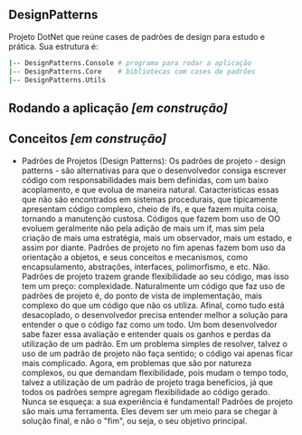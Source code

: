 ## DesignPatterns
Projeto DotNet que reúne cases de padrões de design para estudo e prática.
Sua estrutura é:
```bash
|-- DesignPatterns.Console # programa para rodar a aplicação
|-- DesignPatterns.Core    # bibliotecas com cases de padrões 
|-- DesignPatterns.Utils
```

## Rodando a aplicação *[em construção]*

## Conceitos *[em construção]*
- Padrões de Projetos (Design Patterns): Os padrões de projeto - design patterns - são alternativas para que o desenvolvedor consiga escrever código com responsabilidades mais bem definidas, com um baixo acoplamento, e que evolua de maneira natural. Características essas que não são encontrados em sistemas procedurais, que tipicamente apresentam código complexo, cheio de ifs, e que fazem muita coisa, tornando a manutenção custosa. Códigos que fazem bom uso de OO evoluem geralmente não pela adição de mais um if, mas sim pela criação de mais uma estratégia, mais um observador, mais um estado, e assim por diante. Padrões de projeto no fim apenas fazem bom uso da orientação a objetos, e seus conceitos e mecanismos, como encapsulamento, abstrações, interfaces, polimorfismo, e etc. Não. Padrões de projeto trazem grande flexibilidade ao seu código, mas isso tem um preço: complexidade. Naturalmente um código que faz uso de padrões de projeto é, do ponto de vista de implementação, mais complexo do que um código que não os utiliza. Afinal, como tudo está desacoplado, o desenvolvedor precisa entender melhor a solução para entender o que o código faz como um todo. Um bom desenvolvedor sabe fazer essa avaliação e entender quais os ganhos e perdas da utilização de um padrão. Em um problema simples de resolver, talvez o uso de um padrão de projeto não faça sentido; o código vai apenas ficar mais complicado. Agora, em problemas que são por natureza complexos, ou que demandam flexibilidade, pois mudam o tempo todo, talvez a utilização de um padrão de projeto traga benefícios, já que todos os padrões sempre agregam flexibilidade ao código gerado. Nunca se esqueça: a sua experiência é fundamental! Padrões de projeto são mais uma ferramenta. Eles devem ser um meio para se chegar à solução final, e não o "fim", ou seja, o seu objetivo principal.
